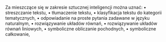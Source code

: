 Za mieszczące się w zakresie sztucznej inteligencji można uznać:
  • streszczanie tekstu,
  • tłumaczenie tekstu,
  • klasyfikacja tekstu do kategorii tematycznych,
  • odpowiadanie na proste pytania zadawane w języku naturalnym,
  • rozwiązywanie układów równań,
  • rozwiązywanie układów równań liniowych,
  • symboliczne obliczanie pochodnych,
  • symboliczne całkowanie,
